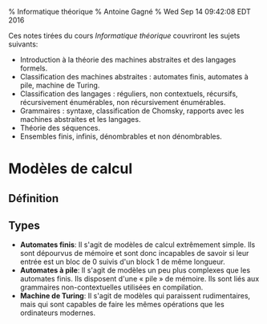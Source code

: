 % Informatique théorique
% Antoine Gagné
% Wed Sep 14 09:42:08 EDT 2016

Ces notes tirées du cours *Informatique théorique* couvriront les sujets suivants:

- Introduction à la théorie des machines abstraites et des langages formels. 
- Classification des machines abstraites : automates finis, automates à pile, machine de Turing. 
- Classification des langages : réguliers, non contextuels, récursifs, récursivement énumérables, non récursivement énumérables. 
- Grammaires : syntaxe, classification de Chomsky, rapports avec les machines abstraites et les langages. 
- Théorie des séquences. 
- Ensembles finis, infinis, dénombrables et non dénombrables.

# Modèles de calcul

## Définition

## Types

- **Automates finis**: Il s'agit de modèles de calcul extrêmement  simple. Ils sont dépourvus de mémoire et sont donc incapables de  savoir si  leur entrée  est un  bloc de  0 suivis  d'un block  1 de  même longueur.
- **Automates à pile**: Il s'agit  de modèles un peu  plus complexes que les  automates finis. Ils disposent  d'une &laquo; pile &raquo; de mémoire. Ils sont liés aux grammaires non-contextuelles utilisées en compilation.
- **Machine de Turing**: Il     s'agit     de     modèles     qui    paraissent     rudimentaires,     mais     qui     sont capables    de     faire    les    mêmes     opérations    que    les     ordinateurs    modernes.
